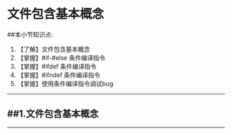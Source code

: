 # 文件包含基本概念
##本小节知识点:
1. 【了解】文件包含基本概念
2. 【掌握】#if-#else 条件编译指令
3. 【掌握】#ifdef 条件编译指令
4. 【掌握】#ifndef 条件编译指令
5. 【掌握】使用条件编译指令调试bug

---

##1.文件包含基本概念
-
---
